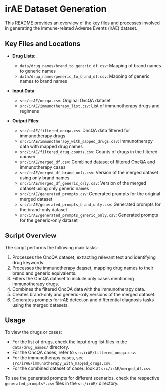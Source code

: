 # irAE Dataset Generation

This README provides an overview of the key files and processes involved in generating the immune-related Adverse Events (irAE) dataset.

## Key Files and Locations

- **Drug Lists**:
  - `data/drug_names/brand_to_generic_df.csv`: Mapping of brand names to generic names
  - `data/drug_names/generic_to_brand_df.csv`: Mapping of generic names to brand names

- **Input Data**:
  - `src/irAE/oncqa.csv`: Original OncQA dataset
  - `src/irAE/immunotherapy_list.csv`: List of immunotherapy drugs and regimens

- **Output Files**:
  - `src/irAE/filtered_oncqa.csv`: OncQA data filtered for immunotherapy drugs
  - `src/irAE/immunotherapy_with_mapped_drugs.csv`: Immunotherapy data with mapped drug names
  - `src/irAE/filtered_drug_counts.csv`: Counts of drugs in the filtered dataset
  - `src/irAE/merged_df.csv`: Combined dataset of filtered OncQA and immunotherapy cases
  - `src/irAE/merged_df_brand_only.csv`: Version of the merged dataset using only brand names
  - `src/irAE/merged_df_generic_only.csv`: Version of the merged dataset using only generic names
  - `src/irAE/generated_prompts.csv`: Generated prompts for the original merged dataset
  - `src/irAE/generated_prompts_brand_only.csv`: Generated prompts for the brand-only dataset
  - `src/irAE/generated_prompts_generic_only.csv`: Generated prompts for the generic-only dataset

## Script Overview

The script performs the following main tasks:

1. Processes the OncQA dataset, extracting relevant text and identifying drug keywords.
2. Processes the immunotherapy dataset, mapping drug names to their brand and generic equivalents.
3. Filters the OncQA dataset to include only cases mentioning immunotherapy drugs.
4. Combines the filtered OncQA data with the immunotherapy data.
5. Creates brand-only and generic-only versions of the merged dataset.
6. Generates prompts for irAE detection and differential diagnosis tasks using the merged datasets.

## Usage

To view the drugs or cases:
- For the list of drugs, check the input drug list files in the `data/drug_names/` directory.
- For the OncQA cases, refer to `src/irAE/filtered_oncqa.csv`.
- For the immunotherapy cases, see `src/irAE/immunotherapy_with_mapped_drugs.csv`.
- For the combined dataset of cases, look at `src/irAE/merged_df.csv`.

To see the generated prompts for different scenarios, check the respective `generated_prompts*.csv` files in the `src/irAE/` directory.
